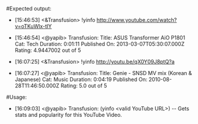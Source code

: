 #Expected output:
* [15:46:53] <&Transfusion> !yinfo http://www.youtube.com/watch?v=oTKuWlx-tIY
* [15:46:54] <@yapib> Transfusion: Title: ASUS Transformer AiO P1801 Cat: Tech Duration: 0:01:11 Published On: 2013-03-07T05:30:07.000Z Rating: 4.9447002 out of 5

* [16:07:25] <&Transfusion> !yinfo http://youtu.be/qX0Y09J8ptQ?a
* [16:07:27] <@yapib> Transfusion: Title: Genie - SNSD MV mix (Korean & Japanese) Cat: Music Duration: 0:04:19 Published On: 2010-08-28T11:46:50.000Z Rating: 5.0 out of 5

#Usage:
* [16:09:03] <@yapib> Transfusion: (yinfo \<valid YouTube URL\>) -- Gets stats and popularity for this YouTube Video. 
